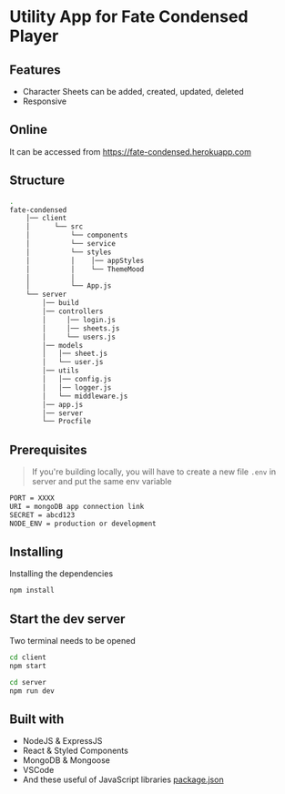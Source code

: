 # Utility App for Fate Condensed Player



## Features
- Character Sheets can be added, created, updated, deleted
- Responsive


## Online

It can be accessed from https://fate-condensed.herokuapp.com


## Structure

```bash
.
fate-condensed
    │── client
    │      └── src
    │          └── components              
    │          └── service
    │          └── styles
    │          │    │── appStyles             
    │          │    └── ThemeMood 
    │          │
    │          └── App.js  
    └── server
        │── build
        │── controllers 
        │     │── login.js
        │     │── sheets.js             
        │     └── users.js
        │── models
        │   │── sheet.js
        │   └── user.js                             
        │── utils                     
        │   │── config.js
        │   │── logger.js             
        │   └── middleware.js
        │── app.js                       
        │── server                       
        └── Procfile
```




## Prerequisites

> If you're building locally, you will have to create a new file `.env` in server and put the same env variable

```bash
PORT = XXXX
URI = mongoDB app connection link
SECRET = abcd123
NODE_ENV = production or development 
```

## Installing

Installing the dependencies

```bash
npm install
```

## Start the dev server
Two terminal needs to be opened
```bash
cd client
npm start

cd server
npm run dev
```

## Built with

- NodeJS & ExpressJS
- React & Styled Components
- MongoDB & Mongoose
- VSCode
- And these useful of JavaScript libraries [package.json](package.json)